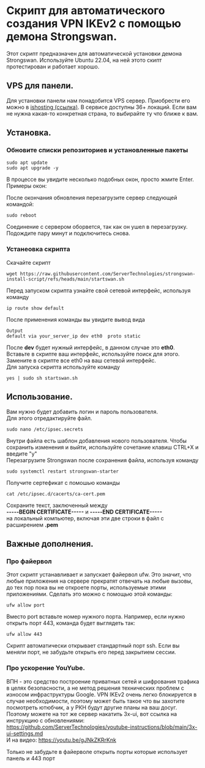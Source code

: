 # Скрипт для автоматического создания VPN IKEv2 с помощью демона Strongswan.
Этот скрипт предназначен для автоматической установки демона Strongswan. Используйте Ubuntu 22.04, на ней этото скипт протестирован и работает хорошо.

## VPS для панели.
Для установки панели нам понадобится VPS сервер. Приобрести его можно в <a href="https://bit.ly/3rOqvPE)" target="_blank">ishosting (ссылка)</a>.
В сервисе доступны 36+ локаций. Если вам не нужна какая-то конкретная страна, то выбирайте ту что ближе к вам.

## Установка.
### Обновите списки репозиториев и установленные пакеты
```
sudo apt update
sudo apt upgrade -y
```

В процессе вы увидите несколько подобных окон, просто жмите Enter.
Примеры окон:


После окончания обновления перезагрузите сервер следующей командой:
```
sudo reboot
```

Соединение с сервером оборвется, так как он ушел в перезагрузку. Подождите пару минут и подключитесь снова.

### Устанеовка скрипта
Скачайте скрипт
```
wget https://raw.githubusercontent.com/ServerTechnologies/strongswan-install-script/refs/heads/main/startswan.sh
```
Перед запуском скрипта узнайте свой сетевой интерфейс, используя команду
```
ip route show default
```
После применения команды вы увидите вывод вида
```
Output
default via your_server_ip dev eth0  proto static
```
После **dev** будет нужный интерфейc, в данном случае это **eth0**. Вставьте в скрипте ваш интерфейс, используйте поиск для этого. Замените в скрипте все eth0 на ваш сетевой интерфейс.\
Для запуска скрипта используйте команду
```
yes | sudo sh startswan.sh
```


## Использование.

Вам нужно будет добавить логин и пароль пользователя.\
Для этого отредактируйте файл.
```
sudo nano /etc/ipsec.secrets
```
Внутри файла есть шаблон добавления нового пользователя. Чтобы сохранить изменения и выйти, используйте сочетание клавиш CTRL+X и введите "y"\
Перезагрузите Strongswan после сохранения файла, используя команду
```
sudo systemctl restart strongswan-starter
```

Получите сертефикат с помошью команды
```
cat /etc/ipsec.d/cacerts/ca-cert.pem
```
Сохраните текст, заключенный между
</br>**-----BEGIN CERTIFICATE-----** и **-----END CERTIFICATE-----**</br>
на локальный компьютер, включая эти две строки в файл с расширением **.pem**

## Важные дополнения.
### Про файервол
Этот скрипт устанавливает и запускает файервол ufw. Это значит, что любые приложения на сервере прекратят отвечать на любые вызовы, до тех пор пока вы не откроете порты, используемые этими приложениями. Сделать это можно с помощью этой команды:
```
ufw allow port
```

Вместо port вставьте номер нужного порта. Например, если нужно открыть порт 443, команда будет выглядеть так:
```
ufw allow 443
```

Скрипт автоматически открывает стандартный порт ssh. Если вы меняли порт, не забудьте открыть его перед закрытием сессии.

### Про ускорение YouYube.
ВПН - это средство построение приватных сетей и шифрования трафика в целях безопасности, а не метод решения технических проблем с износом инфраструктуры Google. VPN IKEv2 очень легко блокируется в случае необходимости, поэтому может быть такое что вы захотите посмотреть ютюбчик, а у РКН будут другие планы на ваш досуг. Поэтому можете на тот же сервер накатить 3x-ui, вот ссылка на инструкцию с обновлениями:\
https://github.com/ServerTechnologies/youtube-instructions/blob/main/3x-ui-settings.md
\
И на видео:
https://youtu.be/gJNkZKRrKnk

Только не забудьте в файерволе открыть порты которые использует панель и 443 порт